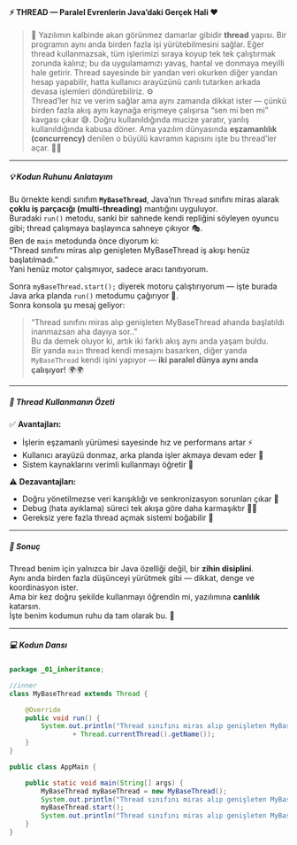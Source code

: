 #### ⚡ THREAD — Paralel Evrenlerin Java’daki Gerçek Hali ❤️

> 🧠 Yazılımın kalbinde akan görünmez damarlar gibidir **thread** yapısı. Bir programın aynı anda birden fazla işi yürütebilmesini sağlar. Eğer thread kullanmazsak, tüm işlerimizi sıraya koyup tek tek çalıştırmak zorunda kalırız; bu da uygulamamızı yavaş, hantal ve donmaya meyilli hale getirir. Thread sayesinde bir yandan veri okurken diğer yandan hesap yapabilir, hatta kullanıcı arayüzünü canlı tutarken arkada devasa işlemleri döndürebiliriz. ⚙️  
> Thread’ler hız ve verim sağlar ama aynı zamanda dikkat ister — çünkü birden fazla akış aynı kaynağa erişmeye çalışırsa “sen mi ben mi” kavgası çıkar 😅. Doğru kullanıldığında mucize yaratır, yanlış kullanıldığında kabusa döner. Ama yazılım dünyasında **eşzamanlılık (concurrency)** denilen o büyülü kavramın kapısını işte bu thread’ler açar. 🚪✨

---

##### 💡 Kodun Ruhunu Anlatayım

Bu örnekte kendi sınıfım **`MyBaseThread`**, Java’nın `Thread` sınıfını miras alarak **çoklu iş parçacığı (multi-threading)** mantığını uyguluyor.  
Buradaki `run()` metodu, sanki bir sahnede kendi repliğini söyleyen oyuncu gibi; thread çalışmaya başlayınca sahneye çıkıyor 🎭.  
Ben de `main` metodunda önce diyorum ki:  
“Thread sınıfını miras alıp genişleten MyBaseThread iş akışı henüz başlatılmadı.”  
Yani henüz motor çalışmıyor, sadece aracı tanıtıyorum.

Sonra `myBaseThread.start();` diyerek motoru çalıştırıyorum — işte burada Java arka planda `run()` metodumu çağırıyor 🚀.  
Sonra konsola şu mesaj geliyor:
> “Thread sınıfını miras alıp genişleten MyBaseThread ahanda başlatıldı inanmazsan aha dayıya sor..”  
Bu da demek oluyor ki, artık iki farklı akış aynı anda yaşam buldu.  
Bir yanda `main` thread kendi mesajını basarken, diğer yanda `MyBaseThread` kendi işini yapıyor — **iki paralel dünya aynı anda çalışıyor!** 🌍🌍

---

##### 🧩 Thread Kullanmanın Özeti

✅ **Avantajları:**
- İşlerin eşzamanlı yürümesi sayesinde hız ve performans artar ⚡
- Kullanıcı arayüzü donmaz, arka planda işler akmaya devam eder 🎡
- Sistem kaynaklarını verimli kullanmayı öğretir 🧠

⚠️ **Dezavantajları:**
- Doğru yönetilmezse veri karışıklığı ve senkronizasyon sorunları çıkar 🧨
- Debug (hata ayıklama) süreci tek akışa göre daha karmaşıktır 🕵️‍♂️
- Gereksiz yere fazla thread açmak sistemi boğabilir 🐢

---

##### 🧠 Sonuç

Thread benim için yalnızca bir Java özelliği değil, bir **zihin disiplini**.  
Aynı anda birden fazla düşünceyi yürütmek gibi — dikkat, denge ve koordinasyon ister.  
Ama bir kez doğru şekilde kullanmayı öğrendin mi, yazılımına **canlılık** katarsın.  
İşte benim kodumun ruhu da tam olarak bu. 💫

---

##### 💻 Kodun Dansı

```java
package _01_inheritance;

//inner
class MyBaseThread extends Thread {

    @Override
    public void run() {
        System.out.println("Thread sınıfını miras alıp genişleten MyBaseThread sınıfının run metodu çalışıyor: "
                + Thread.currentThread().getName());
    }
}

public class AppMain {

    public static void main(String[] args) {
        MyBaseThread myBaseThread = new MyBaseThread();
        System.out.println("Thread sınıfını miras alıp genişleten MyBaseThread iş akışı henüz başlatılmadı.");
        myBaseThread.start();
        System.out.println("Thread sınıfını miras alıp genişleten MyBaseThread ahanda başlatıldı inanmazsan aha dayıya sor..");
    }
}
```